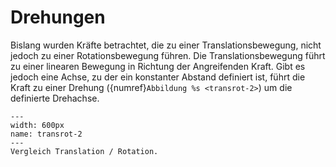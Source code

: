 # Drehungen

Bislang wurden Kräfte betrachtet, die zu einer Translationsbewegung, nicht jedoch zu einer Rotationsbewegung führen. 
Die Translationsbewegung führt zu einer linearen Bewegung in Richtung der Angreifenden Kraft. Gibt es jedoch eine Achse, zu der ein konstanter Abstand definiert ist, führt die Kraft zu einer Drehung ({numref}`Abbildung %s <transrot-2>`) um die definierte Drehachse. 

```{figure} Bilder/translation_rotation.png
---
width: 600px
name: transrot-2
---
Vergleich Translation / Rotation.
 ```